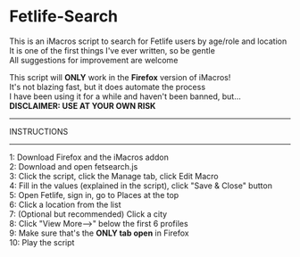 # Fetlife-Search

This is an iMacros script to search for Fetlife users by age/role and location</br>
It is one of the first things I've ever written, so be gentle</br>
All suggestions for improvement are welcome</br>


This script will **ONLY** work in the **Firefox** version of iMacros!</br>
It's not blazing fast, but it does automate the process</br>
I have been using it for a while and haven't been banned, but...</br>
**DISCLAIMER: USE AT YOUR OWN RISK**</br>


***************************************************
INSTRUCTIONS
***************************************************

 1: Download Firefox and the iMacros addon</br>
 2: Download and open fetsearch.js</br>
 3: Click the script, click the Manage tab, click Edit Macro</br>
 4: Fill in the values (explained in the script), click "Save & Close" button</br>
 5: Open Fetlife, sign in, go to Places at the top</br>
 6: Click a location from the list</br>
 7: (Optional but recommended) Click a city</br>
 8: Click "View More-->" below the first 6 profiles<br>
 9: Make sure that's the **ONLY tab open** in Firefox</br>
 10: Play the script</br>
